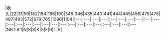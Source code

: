 
|表头|22|31|59|182|184|186|190|345|346|435|440|441|444|445|456|475|478|487|493|572|679|765|1086|1104|:---|:---|:---|:---|:---|:---|:---|:---|:---|:---|:---|:---|:---|:---|:---|:---|:---|:---|:---|:---|:---|:---|:---|:---|:---|NB.1.8.1|N|S|S|K|S|F|R|T|R|
